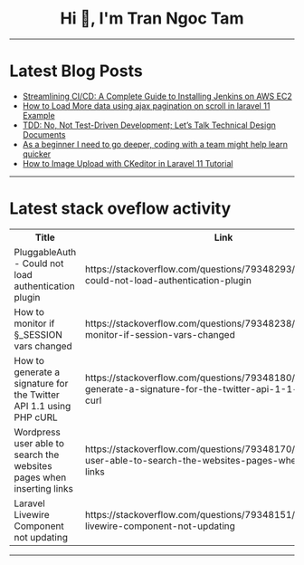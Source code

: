<h1 align="center">Hi 👋, I'm Tran Ngoc Tam</h1>

---

# Latest Blog Posts 
<!-- BLOG-POST-LIST:START -->
- [Streamlining CI/CD: A Complete Guide to Installing Jenkins on AWS EC2](https://dev.to/khalifalmahmud0/streamlining-cicd-a-complete-guide-to-installing-jenkins-on-aws-ec2-1edl)
- [How to Load More data using ajax pagination on scroll in laravel 11 Example](https://dev.to/msh_sayket_6a8d9f36faac8a/how-to-load-more-data-using-ajax-pagination-on-scroll-in-laravel-11-example-2e50)
- [TDD: No, Not Test-Driven Development; Let’s Talk Technical Design Documents](https://dev.to/hasan_py/tdd-no-not-test-driven-development-lets-talk-technical-design-documents-594m)
- [As a beginner I need to go deeper, coding with a team might help learn quicker](https://dev.to/bhuti_db4b189b6679e2d0793/as-a-beginner-i-need-to-go-deeper-coding-with-a-team-might-help-learn-quicker-13l1)
- [How to Image Upload with CKeditor in Laravel 11 Tutorial](https://dev.to/msh_sayket_6a8d9f36faac8a/how-to-image-upload-with-ckeditor-in-laravel-11-tutorial-2lo3)
<!-- BLOG-POST-LIST:END -->

---

# Latest stack oveflow activity
<table>
  <tr><th>Title</th><th>Link</th></tr>
  <!-- STACKOVERFLOW:START --><tr><td>PluggableAuth - Could not load authentication plugin</td><td>https://stackoverflow.com/questions/79348293/pluggableauth-could-not-load-authentication-plugin</td></tr><tr><td>How to monitor if §_SESSION vars changed</td><td>https://stackoverflow.com/questions/79348238/how-to-monitor-if-session-vars-changed</td></tr><tr><td>How to generate a signature for the Twitter API 1.1 using PHP cURL</td><td>https://stackoverflow.com/questions/79348180/how-to-generate-a-signature-for-the-twitter-api-1-1-using-php-curl</td></tr><tr><td>Wordpress user able to search the websites pages when inserting links</td><td>https://stackoverflow.com/questions/79348170/wordpress-user-able-to-search-the-websites-pages-when-inserting-links</td></tr><tr><td>Laravel Livewire Component not updating</td><td>https://stackoverflow.com/questions/79348151/laravel-livewire-component-not-updating</td></tr><!-- STACKOVERFLOW:END -->
</table>

---


